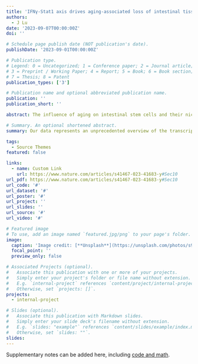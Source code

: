```yaml
---
title: 'IFNγ-Stat1 axis drives aging-associated loss of intestinal tissue homeostasis and regeneration'
authors:
  - J Lu
date: '2023-09-07T00:00:00Z'
doi: ''

# Schedule page publish date (NOT publication's date).
publishDate: '2023-09-01T00:00:00Z'

# Publication type.
# Legend: 0 = Uncategorized; 1 = Conference paper; 2 = Journal article;
# 3 = Preprint / Working Paper; 4 = Report; 5 = Book; 6 = Book section;
# 7 = Thesis; 8 = Patent
publication_types: ['3']

# Publication name and optional abbreviated publication name.
publication: ''
publication_short: ''

abstract: The influence of aging on intestinal stem cells and their niche can explain underlying causes for perturbation in their function observed during aging. Molecular mechanisms for such a decrease in the functionality of intestinal stem cells during aging remain largely undetermined. Using transcriptome-wide approaches, our study demonstrates that aging intestinal stem cells strongly upregulate antigen presenting pathway genes and over-express secretory lineage marker genes resulting in lineage skewed differentiation into the secretory lineage and strong upregulation of MHC class II antigens in the aged intestinal epithelium. Mechanistically, we identified an increase in proinflammatory cells in the lamina propria as the main source of elevated interferon gamma (IFNγ) in the aged intestine, that leads to the induction of Stat1 activity in intestinal stem cells thus priming the aberrant differentiation and elevated antigen presentation in epithelial cells. Of note, systemic inhibition of IFNγ-signaling completely reverses these aging phenotypes and reinstalls regenerative capacity of the aged intestinal epithelium.

# Summary. An optional shortened abstract.
summary: Our data represents an unprecedented overview of the transcriptional and cellular composition landscape of intestinal tissue during aging. Importantly, we identified IFNγ as the key player in the intestinal alterations that affect tissue functions and regeneration in aging. We demonstrated that blocking IFNγ in vivo fully rescues aging-associated intestinal phenotypes and loss of regeneration, elevating IFNγ as a very promising therapeutic target for the treatment of complications of human aging-associated intestinal diseases, including intestinal cancer.

tags:
  - Source Themes
featured: false

links:
  - name: Custom Link
    url: https://www.nature.com/articles/s41467-023-41683-y#Sec10
url_pdf: https://www.nature.com/articles/s41467-023-41683-y#Sec10
url_code: '#'
url_dataset: '#'
url_poster: '#'
url_project: ''
url_slides: ''
url_source: '#'
url_video: '#'

# Featured image
# To use, add an image named `featured.jpg/png` to your page's folder.
image:
  caption: 'Image credit: [**Unsplash**](https://unsplash.com/photos/s9CC2SKySJM)'
  focal_point: ''
  preview_only: false

# Associated Projects (optional).
#   Associate this publication with one or more of your projects.
#   Simply enter your project's folder or file name without extension.
#   E.g. `internal-project` references `content/project/internal-project/index.md`.
#   Otherwise, set `projects: []`.
projects:
  - internal-project

# Slides (optional).
#   Associate this publication with Markdown slides.
#   Simply enter your slide deck's filename without extension.
#   E.g. `slides: "example"` references `content/slides/example/index.md`.
#   Otherwise, set `slides: ""`.
slides:
---
```


Supplementary notes can be added here, including [code and math](https://wowchemy.com/docs/content/writing-markdown-latex/).
